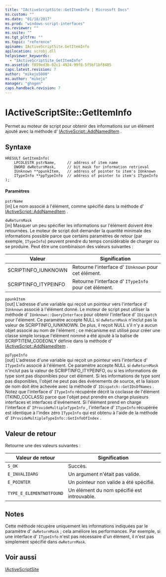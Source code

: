 ```yaml
---
title: "IActiveScriptSite::GetItemInfo | Microsoft Docs"
ms.custom: ""
ms.date: "01/18/2017"
ms.prod: "windows-script-interfaces"
ms.reviewer: ""
ms.suite: ""
ms.tgt_pltfrm: ""
ms.topic: "reference"
apiname: IActiveScriptSite.GetItemInfo
apilocation: scrobj.dll
helpviewer_keywords: 
  - "IActiveScriptSite_GetItemInfo"
ms.assetid: f859ed3b-02c1-4924-99f8-5f5bf1bf8405
caps.latest.revision: 7
author: "mikejo5000"
ms.author: "mikejo"
manager: "ghogen"
caps.handback.revision: 7
---
```

# IActiveScriptSite::GetItemInfo
Permet au moteur de script pour obtenir des informations sur un élément ajouté avec la méthode d' [IActiveScript::AddNamedItem](../../winscript/reference/iactivescript-addnameditem.md) .  
  
## Syntaxe  
  
```  
HRESULT GetItemInfo(  
    LPCOLESTR pstrName,     // address of item name  
    DWORD dwReturnMask,     // bit mask for information retrieval  
    IUnknown **ppunkItem,   // address of pointer to item's IUnknown  
    ITypeInfo **ppTypeInfo  // address of pointer to item's ITypeInfo  
);  
```  
  
#### Paramètres  
 `pstrName`  
 \[in\]  Le nom associé à l'élément, comme spécifié dans la méthode d' [IActiveScript::AddNamedItem](../../winscript/reference/iactivescript-addnameditem.md) .  
  
 `dwReturnMask`  
 \[in\]  Masquer un peu spécifier les informations sur l'élément doivent être retournées.  Le moteur de script doit demander la quantité minimale des informations possible parce que certains paramètres de retour \(par exemple, `ITypeInfo`\) peuvent prendre du temps considérable de charger ou se produire.  Peut être une combinaison des valeurs suivantes :  
  
|Valeur|Signification|  
|------------|-------------------|  
|SCRIPTINFO\_IUNKNOWN|Retourne l'interface d' `IUnknown` pour cet élément.|  
|SCRIPTINFO\_ITYPEINFO|Retourne l'interface d' `ITypeInfo` pour cet élément.|  
  
 `ppunkItem`  
 \[out\]  L'adresse d'une variable qui reçoit un pointeur vers l'interface d' `IUnknown` associé à l'élément donné.  Le moteur de script peut utiliser la méthode d' `IUnknown::QueryInterface` pour obtenir l'interface d' `IDispatch` pour l'élément.  Ce paramètre accepte NULL si `dwReturnMask` n'inclut pas la valeur de SCRIPTINFO\_IUNKNOWN.  De plus, il reçoit NULL s'il n'y a aucun objet associé au nom de l'élément ; ce mécanisme est utilisé pour créer une classe simple lorsque l'élément nommé a été ajouté à la balise de SCRIPTITEM\_CODEONLY définie dans la méthode d' [IActiveScript::AddNamedItem](../../winscript/reference/iactivescript-addnameditem.md) .  
  
 `ppTypeInfo`  
 \[out\]  L'adresse d'une variable qui reçoit un pointeur vers l'interface d' `ITypeInfo` associé à l'élément.  Ce paramètre accepte NULL si `dwReturnMask` n'inclut pas la valeur de SCRIPTINFO\_ITYPEINFO, ou si les informations de type sont pas disponibles pour cet élément.  Si les informations de type sont pas disponibles, l'objet ne peut pas des événements de source, et la liaison de nom doit être achevée avec la méthode d' `IDispatch::GetIDsOfNames` .  Notez que l'interface d' `ITypeInfo` récupérée décrit la coclasse de l'élément \(TKIND\_COCLASS\) parce que l'objet peut prendre en charge plusieurs interfaces et interfaces d'événement.  Si l'élément prend en charge l'interface d' `IProvideMultipleTypeInfo` , l'interface d' `ITypeInfo` récupérée est identique à l'index zéro `ITypeInfo` qui est obtenu à l'aide de la méthode d' `IProvideMultipleTypeInfo::GetInfoOfIndex` .  
  
## Valeur de retour  
 Retourne une des valeurs suivantes :  
  
|Valeur de retour|Signification|  
|----------------------|-------------------|  
|`S_OK`|Succès.|  
|`E_INVALIDARG`|Un argument n'était pas valide.|  
|`E_POINTER`|Un pointeur non valide a été spécifié.|  
|`TYPE_E_ELEMENTNOTFOUND`|Un élément du nom spécifié est introuvable.|  
  
## Notes  
 Cette méthode récupère uniquement les informations indiquées par le paramètre d' `dwReturnMask` ; cela améliore les performances.  Par exemple, si une interface d' `ITypeInfo` n'est pas nécessaire d'un élément, il n'est pas simplement spécifié dans `dwReturnMask`.  
  
## Voir aussi  
 [IActiveScriptSite](../../winscript/reference/iactivescriptsite.md)